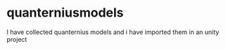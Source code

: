 # quanterniusmodels
I have collected quanternius models and i have imported them in an unity project
